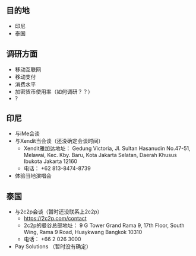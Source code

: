 <!--
 * @Author: yqq
 * @Email: youngqqcn@gmail.com
 * @Date: 2023-01-29 19:06:26
 * @Description: file content
-->

## 目的地

- 印尼
- 泰国

## 调研方面

- 移动互联网
- 移动支付
- 消费水平
- 加密货币使用率（如何调研？？）
- ?


## 印尼

- 与iMe会谈
- 与Xendit当会谈（还没确定会谈时间）
  - Xendit雅加达地址： Gedung Victoria, Jl. Sultan Hasanudin No.47-51, Melawai, Kec. Kby. Baru, Kota Jakarta Selatan, Daerah Khusus Ibukota Jakarta 12160
  - 电话： +62 813-8474-8739
- 体验当地演唱会


## 泰国

- 与2c2p会谈（暂时还没联系上2c2p）
  - https://2c2p.com/contact
  - 2c2p的曼谷总部地址： 9 G Tower Grand Rama 9, 17th Floor, South Wing, Rama 9 Road, Huaykwang Bangkok 10310
  - 电话： +66 2 026 3000
- Pay Solutions （暂时没有确定）
